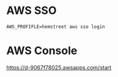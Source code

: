 # AWS SSO
`AWS_PROFIFLE=hemstreet aws sso login`

# AWS Console
https://d-9067f78025.awsapps.com/start
